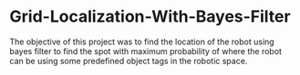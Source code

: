 # Grid-Localization-With-Bayes-Filter
The objective of this project was to find the location of the robot using bayes filter to find the spot with maximum probability of where the robot can be using some predefined object tags in the robotic space.
